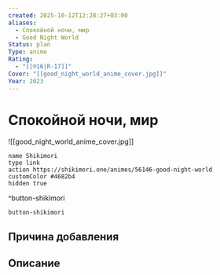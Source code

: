 ```yaml
---
created: 2025-10-12T12:28:27+03:00
aliases:
  - Спокойной ночи, мир
  - Good Night World
Status: plan
Type: anime
Rating:
  - "[[®️16|R-17]]"
Cover: "[[good_night_world_anime_cover.jpg]]"
Year: 2023
---
```


# Спокойной ночи, мир

![[good_night_world_anime_cover.jpg]]



```button
name Shikimori
type link
action https://shikimori.one/animes/56146-good-night-world
customColor #4682b4
hidden true
```
^button-shikimori





`button-shikimori`

## Причина добавления




## Описание


